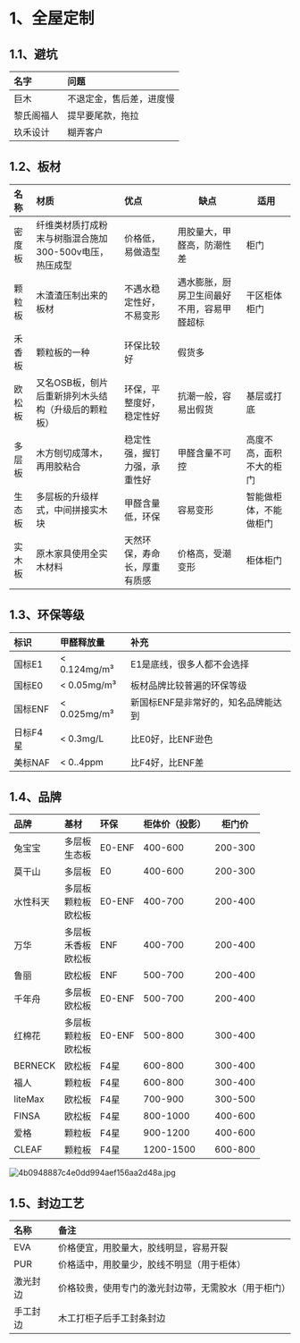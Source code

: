 
# 1、全屋定制

## 1.1、避坑

| 名字    | 问题           |
| :---- | :----------- |
| 巨木    | 不退定金，售后差，进度慢 |
| 黎氏阁福人 | 提早要尾款，拖拉     |
| 玖禾设计  | 糊弄客户         |


## 1.2、板材

| 名称  | 材质                              | 优点             | 缺点                    | 适用           |
| :-- | :------------------------------ | :------------- | --------------------- | ------------ |
| 密度板 | 纤维类材质打成粉末与树脂混合施加300-500v电压，热压成型 | 价格低，易做造型       | 用胶量大，甲醛高，防潮性差         | 柜门           |
| 颗粒板 | 木渣渣压制出来的板材                      | 不遇水稳定性好，不易变形   | 遇水膨胀，厨房卫生间最好不用，容易甲醛超标 | 干区柜体柜门       |
| 禾香板 | 颗粒板的一种                          | 环保比较好          | 假货多                   |              |
| 欧松板 | 又名OSB板，刨片后重新排列木头结构（升级后的颗粒板）     | 环保，平整度好，稳定性好   | 抗潮一般，容易出假货            | 基层或打底        |
| 多层板 | 木方刨切成薄木，再用胶粘合                   | 稳定性强，握钉力强，承重性好 | 甲醛含量不可控               | 高度不高，面积不大的柜门 |
| 生态板 | 多层板的升级样式，中间拼接实木块                | 甲醛含量低，环保       | 容易变形                  | 智能做柜体，不能做柜门  |
| 实木板 | 原木家具使用全实木材料                     | 天然环保，寿命长，厚重有质感 | 价格高，受潮变形              | 柜体柜门         |

## 1.3、环保等级

| 标识    | 甲醛释放量        | 补充                  |
| :---- | :----------- | :------------------ |
| 国标E1  | < 0.124mg/m³ | E1是底线，很多人都不会选择      |
| 国标E0  | < 0.05mg/m³  | 板材品牌比较普遍的环保等级       |
| 国标ENF | < 0.025mg/m³ | 新国标ENF是非常好的，知名品牌能达到 |
| 日标F4星 | < 0.3mg/L    | 比E0好，比ENF逊色         |
| 美标NAF | < 0..4ppm    | 比F4好，比ENF差          |

## 1.4、品牌

| 品牌      | 基材                | 环保     | 柜体价（投影）   | 柜门价     |
| :------ | :---------------- | :----- | :-------- | ------- |
| 兔宝宝     | 多层板<br>生态板        | E0-ENF | 400-600   | 200-300 |
| 莫干山     | 多层板               | E0     | 400-600   | 200-300 |
| 水性科天    | 多层板<br>颗粒板<br>欧松板 | E0-ENF | 400-700   | 200-400 |
| 万华      | 多层板<br>禾香板<br>欧松板 | ENF    | 400-700   | 200-400 |
| 鲁丽      | 欧松板               | ENF    | 500-700   | 200-400 |
| 千年舟     | 多层板<br>欧松板        | E0-ENF | 500-700   | 200-400 |
| 红棉花     | 多层板<br>颗粒板<br>欧松板 | E0-ENF | 500-800   | 300-400 |
| BERNECK | 欧松板               | F4星    | 600-800   | 300-400 |
| 福人      | 颗粒板               | F4星    | 600-800   | 300-400 |
| liteMax | 欧松板               | F4星    | 700-900   | 300-500 |
| FINSA   | 欧松板               | F4星    | 800-1000  | 400-600 |
| 爱格      | 颗粒板               | F4星    | 900-1200  | 400-600 |
| CLEAF   | 颗粒板               | F4星    | 1200-1500 | 600-800 |

![4b0948887c4e0dd994aef156aa2d48a.jpg](https://yancey-note-img.oss-cn-beijing.aliyuncs.com/4b0948887c4e0dd994aef156aa2d48a.jpg)



## 1.5、封边工艺

| 名称   | 备注                         |
| :--- | :------------------------- |
| EVA  | 价格便宜，用胶量大，胶线明显，容易开裂        |
| PUR  | 价格适中，用胶量少，胶线不明显（用于柜体）      |
| 激光封边 | 价格较贵，使用专门的激光封边带，无需胶水（用于柜门） |
| 手工封边 | 木工打柜子后手工封条封边               |



